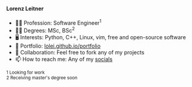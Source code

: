 <!--
**LoLei/LoLei** is a ✨ _special_ ✨ repository because its `README.md` (this file) appears on your GitHub profile.
-->

#### Lorenz Leitner
- 👨‍💻 Profession: Software Engineer<sup>1</sup>
- 🧑‍🎓 Degrees: MSc, BSc<sup>2</sup>
- 🖥 Interests: Python, C++, Linux, vim, free and open-source software
- 📜 Portfolio: [lolei.github.io/portfolio](https://lolei.github.io/portfolio)
- 👯 Collaboration: Feel free to fork any of my projects
- 📫 How to reach me: Any of my [socials](https://lolei.github.io/)

<sub>1 Looking for work </sub>  
<sup>2 Receiving master's degree soon</sup> 
